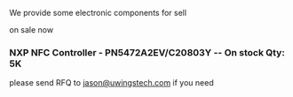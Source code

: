 
We provide some electronic components for sell

on sale now
### NXP NFC Controller - PN5472A2EV/C20803Y -- On stock Qty: 5K

please send RFQ to <a href="mailto:jason@uwingstech.com">jason@uwingstech.com</a> if you need

